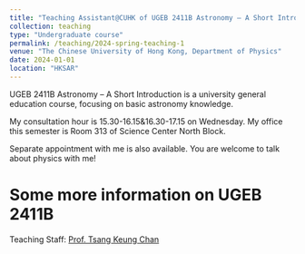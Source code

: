 ```yaml
---
title: "Teaching Assistant@CUHK of UGEB 2411B Astronomy – A Short Introduction"
collection: teaching
type: "Undergraduate course"
permalink: /teaching/2024-spring-teaching-1
venue: "The Chinese University of Hong Kong, Department of Physics"
date: 2024-01-01
location: "HKSAR"
---
```


UGEB 2411B Astronomy – A Short Introduction is a university general education course, focusing on basic astronomy knowledge.

My consultation hour is 15.30-16.15&16.30-17.15 on Wednesday. My office this semester is Room 313 of Science Center North Block.

Separate appointment with me is also available. You are welcome to talk about physics with me!

# Some more information on UGEB 2411B

Teaching Staff: [Prof. Tsang Keung Chan](https://newww.phy.cuhk.edu.hk/teaching_staff/chan-tsang-keung)